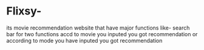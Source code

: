 # Flixsy-
its movie recommendation website  that have major functions like- search bar for two functions accd to movie you inputed you got recommendation or according to mode you have  inputed you got recommendation 
